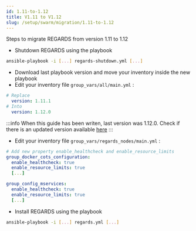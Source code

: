 ```yaml
---
id: 1.11-to-1.12
title: V1.11 to V1.12
slug: /setup/swarm/migration/1.11-to-1.12
---
```


Steps to migrate REGARDS from version 1.11 to 1.12

- Shutdown REGARDS using the playbook
```bash
ansible-playbook -i [...] regards-shutdown.yml [...]
```
- Download last playbook version and move your inventory inside the new playbook
- Edit your inventory file `group_vars/all/main.yml` :
```yaml
# Replace 
  version: 1.11.1
# Into 
  version: 1.12.0
```

:::info
When this guide has been writen, last version was 1.12.0. Check if there is an updated version available [here](https://github.com/orgs/RegardsOss/packages/container/package/rs-authentication)
:::

- Edit your inventory file `group_vars/regards_nodes/main.yml` :
```yaml
# Add new property enable_healthcheck and enable_resource_limits
group_docker_cots_configuration:
  enable_healthcheck: true
  enable_resource_limits: true
  [...]

group_config_mservices:
  enable_healthcheck: true
  enable_resource_limits: true
  [...]
```
- Install REGARDS using the playbook
```bash
ansible-playbook -i [...] regards.yml [...]
```
